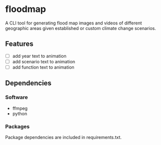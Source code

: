 # floodmap
A CLI tool for generating flood map images and videos of different geographic areas given established or custom climate change scenarios.

## Features
- [ ] add year text to animation
- [ ] add scenario text to animation
- [ ] add function text to animation

## Dependencies

### Software
- ffmpeg
- python


### Packages
Package dependencies are included in requirements.txt.




